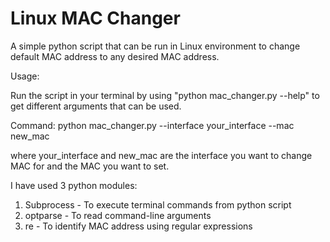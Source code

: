# Linux MAC Changer
A simple python script that can be run in Linux environment to change default MAC address to any desired  MAC address.

Usage:

  Run the script in your terminal by using "python mac_changer.py --help" to get different arguments that can be used.
  
  Command: python mac_changer.py --interface your_interface --mac new_mac
  
  where your_interface and new_mac are the interface you want to change MAC for and the MAC you want to set.
 
 
I have used 3 python modules:
  1. Subprocess - To execute terminal commands from python script
  2. optparse   - To read command-line arguments
  3. re         - To identify MAC address using regular expressions


